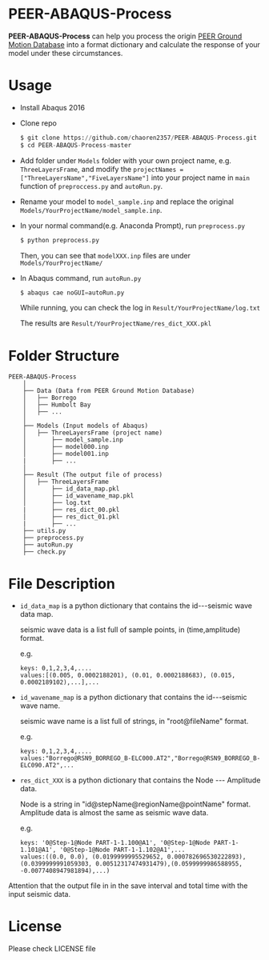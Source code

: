 # PEER-ABAQUS-Process
**PEER-ABAQUS-Process** can help you process the origin [PEER Ground Motion Database](http://ngawest2.berkeley.edu) into a format dictionary and calculate the response of your model under these circumstances.

# Usage

- Install Abaqus 2016

- Clone repo

  ```python
  $ git clone https://github.com/chaoren2357/PEER-ABAQUS-Process.git
  $ cd PEER-ABAQUS-Process-master
  ```

- Add folder under `Models` folder with your own project name, e.g. `ThreeLayersFrame`, and modify the `projectNames =  ["ThreeLayersName","FiveLayersName"]` into your project name in `main` function of `preproccess.py` and `autoRun.py`.

- Rename your model to `model_sample.inp` and replace the original `Models/YourProjectName/model_sample.inp`.

- In your normal command(e.g. Anaconda Prompt), run `preprocess.py`

    ```python
    $ python preprocess.py
    ```
    
    Then, you can see that `modelXXX.inp` files are under `Models/YourProjectName/`
    
- In Abaqus command, run `autoRun.py`

    ```python
    $ abaqus cae noGUI=autoRun.py
    ```
    
    While running, you can check the log in `Result/YourProjectName/log.txt`
    
    The results are  `Result/YourProjectName/res_dict_XXX.pkl`

# Folder Structure

```
PEER-ABAQUS-Process
    │
    ├── Data (Data from PEER Ground Motion Database)
    │   ├── Borrego
    │   ├── Humbolt Bay
    │   ├── ...
    │
    ├── Models (Input models of Abaqus)
    │   ├── ThreeLayersFrame (project name)
    │       ├── model_sample.inp 
    │       ├── model000.inp 
    │       ├── model001.inp
    |       ├── ...
    │
    ├── Result (The output file of process)
    │   ├── ThreeLayersFrame 
    │       ├── id_data_map.pkl
    │       ├── id_wavename_map.pkl
    │       ├── log.txt
    |       ├── res_dict_00.pkl
    │       ├── res_dict_01.pkl
    |       ├── ...    
    ├── utils.py   
    ├── preprocess.py 
    ├── autoRun.py
    ├── check.py 
```

File Description
===============

- `id_data_map` is a python dictionary that contains the id---seismic wave data map. 

  seismic wave data is a list full of sample points, in (time,amplitude) format.

  e.g. 

	```
  keys: 0,1,2,3,4,....
  values:[(0.005, 0.0002188201), (0.01, 0.0002188683), (0.015, 0.0002189102),...],...
	```
- `id_wavename_map` is a python dictionary that contains the id---seismic wave name. 

  seismic wave name is a list full of strings, in "root@fileName" format.

  e.g. 

	```
  keys: 0,1,2,3,4,....
  values:"Borrego@RSN9_BORREGO_B-ELC000.AT2","Borrego@RSN9_BORREGO_B-ELC090.AT2",...
	```
- `res_dict_XXX` is a python dictionary that contains the Node --- Amplitude data. 

  Node is a string in "id@stepName@regionName@pointName" format.
  Amplitude data is almost the same as seismic wave data.

  e.g. 

	```
  keys: '0@Step-1@Node PART-1-1.100@A1', '0@Step-1@Node PART-1-1.101@A1', '0@Step-1@Node PART-1-1.102@A1',...
  values:((0.0, 0.0), (0.0199999995529652, 0.000782696530222893), (0.0399999991059303, 0.00512317474931479),(0.0599999986588955, -0.0077408947981894),...)

Attention that the output file in in the save interval and total time with the input seismic data.

License
=======

Please check LICENSE file
